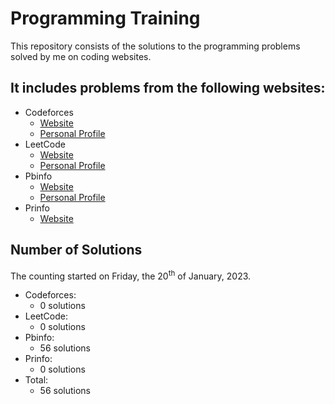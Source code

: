 # Programming Training

This repository consists of the solutions to the programming problems solved by me on coding websites.

## It includes problems from the following websites:

- Codeforces
  - [Website](https://codeforces.com/)
  - [Personal Profile](https://codeforces.com/profile/TudorGalatan)
- LeetCode
  - [Website](https://leetcode.com/)
  - [Personal Profile](https://leetcode.com/TudorGalatan/)
- Pbinfo
  - [Website](https://www.pbinfo.ro/)
  - [Personal Profile](https://www.pbinfo.ro/profil/tudorgalatan)
- Prinfo
  - [Website](https://probleme.programarecurabdare.ro/)

## Number of Solutions

The counting started on Friday, the 20<sup>th</sup> of January, 2023.

- Codeforces:
  - 0 solutions
- LeetCode:
  - 0 solutions
- Pbinfo:
  - 56 solutions
- Prinfo:
  - 0 solutions
- Total:
  - 56 solutions